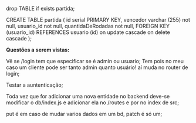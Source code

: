drop TABLE if exists partida;

CREATE TABLE partida (
	id serial PRIMARY KEY,
	vencedor varchar (255) not null,
	usuario_id not null,
	quantidaDeRodadas not null,
	FOREIGN KEY (usuario_id) REFERENCES usuario (id) on update cascade on delete cascade
);

**Questões a serem vistas:**

Vê se /login tem que especificar se é admin ou usuario; 
Tem pois no meu caso um cliente pode ser tanto admin quanto usuário! 
aí muda no router de login;

Testar a auntenticação;

Toda vez que for adicionar uma nova entidade no backend deve-se modificar o db/index.js e adicionar ela no /routes e por no index de src;

put é em caso de mudar varios dados em um bd, patch é só um;